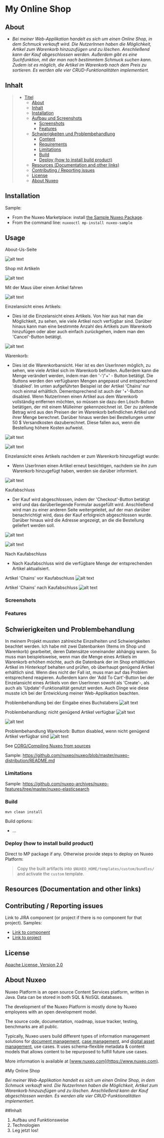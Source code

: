 # My Online Shop

## About

* *Bei meiner Web-Applikation handelt es sich um einen Online Shop, in dem Schmuck verkauft wird. Die NutzerInnen haben die Möglichkeit, Artikel zum Warenkorb hinzuzufügen und zu löschen. Anschließend kann der Kauf abgeschlossen werden. Außerdem gibt es eine Suchfunktion, mit der man nach bestimmtem Schmuck suchen kann. Zudem ist es möglich, die Artikel im Warenkorb nach dem Preis zu sortieren.
Es werden alle vier CRUD-Funktionalitäten implementiert.*



## Inhalt

> * [Titel](#My-Online-Shop)
>   * [About](#about--synopsis)
>   * [Inhalt](#inhalt)
>   * [Installation](#installation)
>   * [Aufbau und Screenshots](#usage)
>     * [Screenshots](#screenshots)
>     * [Features](#features)
>   * [Schwierigkeiten und Problembehandlung](#code)
>     * [Content](#content)
>     * [Requirements](#requirements)
>     * [Limitations](#limitations)
>     * [Build](#build)
>     * [Deploy (how to install build product)](#deploy-how-to-install-build-product)
>   * [Resources (Documentation and other links)](#resources-documentation-and-other-links)
>   * [Contributing / Reporting issues](#contributing--reporting-issues)
>   * [License](#license)
>   * [About Nuxeo](#about-nuxeo)

## Installation

Sample:

* From the Nuxeo Marketplace: install [the Sample Nuxeo Package](https://connect.nuxeo.com/nuxeo/site/marketplace/package/nuxeo-sample).
* From the command line: `nuxeoctl mp-install nuxeo-sample`

## Usage

About-Us-Seite

![alt text](./screenshots/about-us-page.png)


Shop mit Artikeln

![alt text](./screenshots/shop-items-1.png)


Mit der Maus über einen Artikel fahren

![alt text](./screenshots/shop-items-2-hover.png)

Einzelansicht eines Artikels:

* Dies ist die Einzelansicht eines Artikels. Von hier aus hat man die Möglichkeit,
zu sehen, wie viele Artikel noch verfügbar sind. Darüber hinaus kann man eine bestimmte Anzahl des Artikels zum Warenkorb hinzufügen oder aber auch einfach zurückgehen, indem man den 'Cancel'-Button betätigt.


![alt text](./screenshots/einzelansicht-white-butterfly.png)

Warenkorb:
* Dies ist die Warenkorbansicht. Hier ist es den UserInnen möglich, zu sehen, wie viele Artikel sich im Warenkorb befinden. Außerdem kann die Menge verändert werden, indem man den '-'/'+' - Button betätigt. Die Buttons werden den verfügbaren Mengen angepasst und entsprechend 'disabled'. Im unten aufgeführten Beispiel ist der Artikel 'Chains' nur noch einmal erhältlich. Dementsprechend ist auch der '+'-Button disabled. Wenn NutzerInnen einen Artikel aus dem Warenkorb vollständig entfernen möchten, so müssen sie dazu den Lösch-Button betätigen, der mit einem Mülleimer gekennzeichnet ist.
Der zu zahlende Betrag wird aus den Preisen der im Warenkorb befindlichen Artikel und ihrer Menge berechnet. Darüber hinaus werden bei Bestellungen unter 50 $ Versandkosten dazuberechnet. Diese fallen aus, wenn die Bestellung höhere Kosten aufweist.

![alt text](./screenshots/cart-with-shipping.png)



![alt text](./screenshots/cart-without-shipping.png)

Einzelansicht eines Artikels nachdem er zum Warenkorb hinzugefügt wurde:

* Wenn UserInnen einen Artikel erneut besichtigen, nachdem sie ihn zum Warenkorb hinzugefügt haben, werden sie darüber informiert.


![alt text](./screenshots/chains-einzelansicht.png)

Kaufabschluss

* Der Kauf wird abgeschlossen, indem der 'Checkout'-Button betätigt wird und das darüberliegende Formular ausgefüllt wird.
Anschließend wird man zu einer anderen Seite weitergeleitet, auf der man darüber benachrichtigt wird, dass der Kauf erfolgreich abgeschlossen wurde. Darüber hinaus wird die Adresse angezeigt, an die die Bestellung geliefert werden soll.
  
![alt text](./screenshots/checkout-form.png)

![alt text](./screenshots/checkout.png)

Nach Kaufabschluss

* Nach Kaufabschluss wird die verfügbare Menge der entsprechenden Artikel aktualisiert.
  
Artikel 'Chains' vor Kaufabschluss
![alt text](./screenshots/chains-vorher.png)

Artikel 'Chains' nach Kaufabschluss
![alt text](./screenshots/chains-nachher.png)













### Screenshots

### Features

## Schwierigkeiten und Problembehandlung

In meinem Projekt mussten zahlreiche Einzelheiten und Schwierigkeiten beachtet werden.
Ich habe mit zwei Datenbanken (Items im Shop und Warenkorb) gearbeitet, deren Datensätze voneinander abhängig waren.
So muss man beispielsweise, wenn man die Menge eines Artikels im Warenkorb erhöhen möchte, auch die Datenbank der im Shop erhältlichen Artikel im Hinterkopf behalten und prüfen, 
ob überhaupt genügend Artikel erhältlich sind. Wenn dies nicht der Fall ist, muss man auf das Problem entsprechend reagieren. Außerdem kann der 'Add To Cart'-Button bei der Einzelansicht eines Artikels von den UserInnen sowohl als 'Create'-,  als auch als 'Update'-Funktionalität genutzt werden. Auch Dinge wie diese musste ich bei der Entwicklung meiner Web-Applikation beachten.

Problembehandlung bei der Eingabe eines Buchstabens
![alt text](./screenshots/eingabe-buchstabe.png)

Problembehandlung: nicht genügend Artikel verfügbar
![alt text](./screenshots/nicht-genügend-Artikel-1.png)

![alt text](./screenshots/nicht-genügend-artikel-erhältlich-2.png)

Problembehandlung Warenkorb: Button disabled, wenn nicht genügend Artikel verfügbar sind
![alt text](./screenshots/button-disabled.png)






See [CORG/Compiling Nuxeo from sources](http://doc.nuxeo.com/x/xION)

Sample: <https://github.com/nuxeo/nuxeo/blob/master/nuxeo-distribution/README.md>

### Limitations

Sample: <https://github.com/nuxeo-archives/nuxeo-features/tree/master/nuxeo-elasticsearch>

### Build

    mvn clean install

Build options:

* ...

### Deploy (how to install build product)

Direct to MP package if any. Otherwise provide steps to deploy on Nuxeo Platform:

 > Copy the built artifacts into `$NUXEO_HOME/templates/custom/bundles/` and activate the `custom` template.

## Resources (Documentation and other links)

## Contributing / Reporting issues

Link to JIRA component (or project if there is no component for that project). Samples:

* [Link to component](https://jira.nuxeo.com/issues/?jql=project%20%3D%20NXP%20AND%20component%20%3D%20Elasticsearch%20AND%20Status%20!%3D%20%22Resolved%22%20ORDER%20BY%20updated%20DESC%2C%20priority%20DESC%2C%20created%20ASC)
* [Link to project](https://jira.nuxeo.com/secure/CreateIssue!default.jspa?project=NXP)

## License

[Apache License, Version 2.0](http://www.apache.org/licenses/LICENSE-2.0.html)

## About Nuxeo

Nuxeo Platform is an open source Content Services platform, written in Java. Data can be stored in both SQL & NoSQL databases.

The development of the Nuxeo Platform is mostly done by Nuxeo employees with an open development model.

The source code, documentation, roadmap, issue tracker, testing, benchmarks are all public.

Typically, Nuxeo users build different types of information management solutions for [document management](https://www.nuxeo.com/solutions/document-management/), [case management](https://www.nuxeo.com/solutions/case-management/), and [digital asset management](https://www.nuxeo.com/solutions/dam-digital-asset-management/), use cases. It uses schema-flexible metadata & content models that allows content to be repurposed to fulfill future use cases.

More information is available at [www.nuxeo.com](https://www.nuxeo.com).

#My Online Shop

*Bei meiner Web-Applikation handelt es sich um einen Online Shop, in dem Schmuck verkauft wird. Die NutzerInnen haben die Möglichkeit, Artikel zum Warenkorb hinzuzufügen und zu löschen. Anschließend kann der Kauf abgeschlossen werden. Es werden alle vier CRUD-Funktionalitäten implementiert.*

##Inhalt
1. Aufbau und Funktionsweise
1. Technologien
1. Leg jetzt los!

